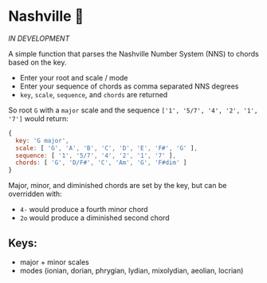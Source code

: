 # Nashville 🎸

*IN DEVELOPMENT*

A simple function that parses the Nashville Number System (NNS) to chords based on the key.

- Enter your root and scale / mode
- Enter your sequence of chords as comma separated NNS degrees
- `key`, `scale`, `sequence`, and `chords` are returned

So root `G` with a `major` scale and the sequence `['1', '5/7', '4', '2', '1', '7']` would return:

```js
{
  key: 'G major',
  scale: [ 'G', 'A', 'B', 'C', 'D', 'E', 'F#', 'G' ],
  sequence: [ '1', '5/7', '4', '2', '1', '7' ],
  chords: [ 'G', 'D/F#', 'C', 'Am', 'G', 'F#dim' ]
}
```

Major, minor, and diminished chords are set by the key, but can be overridden with:
- `4-` would produce a fourth minor chord
- `2o` would produce a diminished second chord

## Keys:
- major + minor scales
- modes (ionian, dorian, phrygian, lydian, mixolydian, aeolian, locrian)
